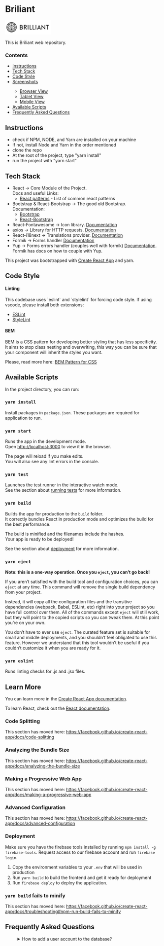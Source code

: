 
<h1>Briliant</h1>
<img src="./src/images/logo.png" width="150px" alt="main-logo"/>

This is Briliant web repository.

### Contents
<nav>
    <ul>
        <li><a href="#instructions">Instructions</a></li>
        <li><a href="#tech-stack">Tech Stack</a></li>
        <li><a href="#code-style">Code Style</a></li>
        <li><a href="#screenshots">Screenshots</a></li>
        <ul>
            <li><a href="#screenshots-browser-view">Browser View</a></li>
            <li><a href="#screenshots-tablet-view">Tablet View</a></li>
            <li><a href="#screenshots-mobile-view">Mobile View</a></li>
        </ul>
        <li><a href="#available-scripts">Available Scripts</a></li>
        <li><a href="#frequently-asked-questions">Frequently Asked Questions</a></li>
    </ul>
</nav>

<h2 id="instructions">Instructions</h2>
<ul>
    <li>check if NPM, NODE, and Yarn are installed on your machine</li>
    <li>If not, install Node and Yarn in the order mentioned</li>
    <li>clone the repo</li>
    <li>At the root of the project, type "yarn install"</li>
    <li>run the project with "yarn start"</li>
</ul>

<h2 id="tech-stack">Tech Stack</h2>
<ul>
    <li>
        React -> Core Module of the Project.<br>
        Docs and useful Links:
        <ul>
            <li><a href="http://reactpatterns.com/">React patterns</a> - List of common react patterns</li>
        </ul>
    </li>
    <li>Bootstrap & React-Bootstrap -> The good old Bootstrap.<br>
        Documentation:
        <ul>
            <li><a href="https://getbootstrap.com/docs/4.5/getting-started/introduction/">Bootstrap</a></li>
            <li><a href="https://react-bootstrap.github.io/">React-Bootstrap</a></li>
        </ul>
    </li>
    <li>React-Fontawesome -> Icon library. <a href="https://fontawesome.com/how-to-use/on-the-web/using-with/react">Documentation</a></li>
    <li>axios -> Library for HTTP requests. <a href="https://github.com/axios/axios">Documentation</a></li>
    <li>React-i18next -> Translations provider. <a href="https://react.i18next.com/">Documentation</a></li>
    <li>Formik -> Forms handler <a href="https://formik.org/docs/tutorial">Documentation</a></li>
    <li>Yup -> Forms errors handler (couples well with formik) <a href="https://www.npmjs.com/package/yup">Documentation</a>. Formik has docs on how to couple with Yup.</li>
</ul>
This project was bootstrapped with <a href="https://github.com/facebook/create-react-app">Create React App</a> and yarn.

<h2 id="code-style">Code Style</h2>
<h4>Linting</h4>
<p>This codebase uses `eslint` and `stylelint` for forcing code style. If using vscode, please install both extensions:</p>
<ul>
    <li><a href="https://marketplace.visualstudio.com/items?itemName=dbaeumer.vscode-eslint">ESLint</a></li>
    <li><a href="https://marketplace.visualstudio.com/items?itemName=stylelint.vscode-stylelint">StyleLint</a></li>
</ul>

<h4>BEM</h4>
<p>BEM is a CSS pattern for developing better styling that has less specificity. It aims to stop class nesting and overwriting, this way you can be sure that your component will inherit the styles you want.</p>
<p>Please, read more here: <a href="http://getbem.com/introduction/">BEM Pattern for CSS</a></p>

<h2 id="available-scripts"> Available Scripts</h2>
In the project directory, you can run:

### `yarn install`

Install packages in `package.json`. These packages are required for application to run.

### `yarn start`

Runs the app in the development mode.<br />
Open [http://localhost:3000](http://localhost:3000) to view it in the browser.

The page will reload if you make edits.<br />
You will also see any lint errors in the console.

### `yarn test`

Launches the test runner in the interactive watch mode.<br />
See the section about [running tests](https://facebook.github.io/create-react-app/docs/running-tests) for more information.

### `yarn build`

Builds the app for production to the `build` folder.<br />
It correctly bundles React in production mode and optimizes the build for the best performance.

The build is minified and the filenames include the hashes.<br />
Your app is ready to be deployed!

See the section about [deployment](https://facebook.github.io/create-react-app/docs/deployment) for more information.

### `yarn eject`

**Note: this is a one-way operation. Once you `eject`, you can’t go back!**

If you aren’t satisfied with the build tool and configuration choices, you can `eject` at any time. This command will remove the single build dependency from your project.

Instead, it will copy all the configuration files and the transitive dependencies (webpack, Babel, ESLint, etc) right into your project so you have full control over them. All of the commands except `eject` will still work, but they will point to the copied scripts so you can tweak them. At this point you’re on your own.

You don’t have to ever use `eject`. The curated feature set is suitable for small and middle deployments, and you shouldn’t feel obligated to use this feature. However we understand that this tool wouldn’t be useful if you couldn’t customize it when you are ready for it.

### `yarn eslint`
Runs linting checks for .js and .jsx files.


## Learn More

You can learn more in the [Create React App documentation](https://facebook.github.io/create-react-app/docs/getting-started).

To learn React, check out the [React documentation](https://reactjs.org/).

### Code Splitting

This section has moved here: https://facebook.github.io/create-react-app/docs/code-splitting

### Analyzing the Bundle Size

This section has moved here: https://facebook.github.io/create-react-app/docs/analyzing-the-bundle-size

### Making a Progressive Web App

This section has moved here: https://facebook.github.io/create-react-app/docs/making-a-progressive-web-app

### Advanced Configuration

This section has moved here: https://facebook.github.io/create-react-app/docs/advanced-configuration

### Deployment

Make sure you have the firebase tools installed by running `npm install -g firebase-tools`. Request access to our firebase account and run `firebase login`.

1) Copy the environment variables to your `.env` that will be used in production
2) Run `yarn build` to build the frontend and get it ready for deployment
3) Run `firebase deploy` to deploy the application.

### `yarn build` fails to minify

This section has moved here: https://facebook.github.io/create-react-app/docs/troubleshooting#npm-run-build-fails-to-minify


<dl>
    <dt><h2 id="frequently-asked-questions">Frequently Asked Questions</h2></dt>
    <dd>
    <details>
        <summary>How to add a user account to the database?</summary>
        <ol>
            <li>Clone the api repo and follow these steps:<br>
                * Start the container <code>$ docker-compose up</code><br>
                * Run migration <code>$ docker-compose exec web python manage.py migrate</code><br>
                * Create an admin user<code> $ docker-compose exec web python manage.py createsuperuser</code><br>
            </li>
            <li>Install <a href="https://tableplus.com">TablePlus</a>. After installing, follow these steps to connect to the db: <br>
                * Establish connection to the db: Connection -> New -> PostgresSQL -> Create <br>
                * Use following info for the connection<br><code>Name: pick-a-name | Host/socket: 127.0.0.1 | Port: 5432 | User: postgres | password: postgres | Database: postgres</code>
            </li>
            <li>Clone the web repo and follow these steps:<br>
                * Install dependencies<code>$ yarn install</code><br>
                * Run app <code>$ yarn start</code><br>
                * Create account: sign up for a new user at http://localhost:3000/register<br>
                * Verify account: go back to TablePlus -> open your conenction -> in tables tab, select account_emailaddress -> Set 'verified' variable of your new account to 'TRUE'. <br>==> Your account is ready for signing in.
            </li>
        </ol>
    </details>
    </dd>
</dl>
